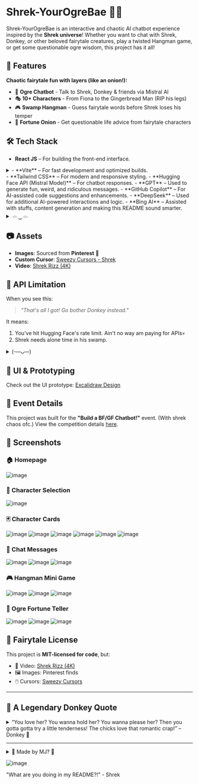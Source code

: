 # Shrek-YourOgreBae 🧅💚

Shrek-YourOgreBae is an interactive and chaotic AI chatbot experience inspired by the **Shrek universe**! Whether you want to chat with Shrek, Donkey, or other beloved fairytale creatures, play a twisted Hangman game, or get some questionable ogre wisdom, this project has it all!

## 🌟 Features  
**Chaotic fairytale fun with layers (like an onion!):**  
- 💬 **Ogre Chatbot** - Talk to Shrek, Donkey & friends via Mistral AI  
- 🎭 **10+ Characters** - From Fiona to the Gingerbread Man (RIP his legs)  
- 🎮 **Swamp Hangman** - Guess fairytale words before Shrek loses his temper  
- 🔮 **Fortune Onion** - Get questionable life advice from fairytale characters  


## 🛠️ Tech Stack
- **React JS** – For building the front-end interface.
<details>
  <summary>- **Vite** – For fast development and optimized builds.</summary>
  <p>Faster than Donkey running from Dragon</p>
</details>
- **Tailwind CSS** – For modern and responsive styling.
- **Hugging Face API (Mistral Model)** – For chatbot responses.
- **GPT** – Used to generate fun, weird, and ridiculous messages.
- **GitHub Copilot** – For AI-assisted code suggestions and enhancements.  
- **DeepSeek** – Used for additional AI-powered interactions and logic.  
- **Bing AI** – Assisted with stuffs, content generation and making this README sound smarter.
<details>
  <summary>𓁹‿𓁹</summary>
  <p>vibe coding fr</p>
</details>


## 📷 Assets
- **Images**: Sourced from **Pinterest** 📌
- **Custom Cursor**: [Sweezy Cursors - Shrek](https://sweezy-cursors.com/cursor/shrek/#:~:text=Change%20your%20cursor%20to%20the%20Shrek%20cursor.%20Free,Chrome.%20Get%20the%20best%20custom%20mouse%20cursors%20here%21)
- **Video**: [Shrek Rizz (4K)](https://youtu.be/zQ8K1bKBG8c?si=B074HqSxIufYHw-r)


## 🚨 API Limitation
When you see this:  
> *"That's all I got! Go bother Donkey instead."*  

It means:  
   1. You've hit Hugging Face's rate limit.  Ain't no way am paying for APIs💀
   2. Shrek needs alone time in his swamp.

<details>
  <summary>(ᵕ—ᴗ—)</summary>
  <p>Also, pls stop doing stuffs like "Stop acting like shrek" to try to get it out of character. (I know ur gonna do it anyways😭)</p>
</details>

## 🎨 UI & Prototyping
Check out the UI prototype: [Excalidraw Design]([https://excalidraw.com/#json=6VbMFen1kWN8lXcdzX50y,qBXVLzFDnZMEYocHLcI6rQ](https://excalidraw.com/#json=94sZPkFad2RamvlALkpqs,WwaENeUdNB_rL0xwPSs87w))

## 🎉 Event Details
This project was built for the **"Build a BF/GF Chatbot!"** event. (With shrek chaos ofc.)
View the competition details [here](https://www.facebook.com/share/p/19JN6vvp93/).

## 📸 Screenshots

### 🏠 Homepage
![image](https://github.com/user-attachments/assets/9ba77c0f-a900-4960-b701-60dc08a9bb45)

### 🤖 Character Selection  
![image](https://github.com/user-attachments/assets/459e2c4d-3d88-4fa7-ab93-c376c3bcc2c0)

### 🃏 Character Cards  
![image](https://github.com/user-attachments/assets/dcaf4f80-ff6c-44f5-8848-522fa249d46c)
![image](https://github.com/user-attachments/assets/9900ee77-f53b-4dd2-95be-5fa3e75cbd95)
![image](https://github.com/user-attachments/assets/4d44e1ba-1723-4ea1-83e7-4a4281b456ca)
![image](https://github.com/user-attachments/assets/148dab07-1dbb-42e5-b581-52265324fea8)
![image](https://github.com/user-attachments/assets/d89ce1a7-3418-4507-a4da-aa2b2a896a89)
![image](https://github.com/user-attachments/assets/562a0729-d7c6-43ed-a9c0-8812e622c590)

### 💬 Chat Messages  
![image](https://github.com/user-attachments/assets/981ef770-66a2-4ab3-ad3b-3ca2e9489a7f)
![image](https://github.com/user-attachments/assets/6ed0842e-6588-4cf8-97b5-6da74ede4979)
![image](https://github.com/user-attachments/assets/3ef5b5ec-e9c8-49ad-9cc1-7ec9114ae92b)


### 🎮 Hangman Mini Game
![image](https://github.com/user-attachments/assets/d92f71e0-f641-4b9d-b3dc-3598469c5f8a)
![image](https://github.com/user-attachments/assets/4c6a056e-a603-4988-bb27-34053441f908)
![image](https://github.com/user-attachments/assets/6c3d2f82-8e47-4ba1-bf6f-41b732991380)


### 🔮 Ogre Fortune Teller
![image](https://github.com/user-attachments/assets/03e373e8-dc07-4633-8f32-9a2e6db51c62)
![image](https://github.com/user-attachments/assets/d0e54b7a-3e1d-4e79-bd38-4c392054e7ff)
![image](https://github.com/user-attachments/assets/574e9d93-79b4-4b26-8ea2-da8d9aba3c38)


## 📜 Fairytale License  
This project is **MIT-licensed for code**, but:  
- 🎥 Video: [Shrek Rizz (4K)](https://youtu.be/zQ8K1bKBG8c)  
- 🖼️ Images: Pinterest finds  
- 🖱️ Cursors: [Sweezy Cursors](https://sweezy-cursors.com/cursor/shrek/)  

---

## 💚 A Legendary Donkey Quote
<details>
  <summary>
“You love her? You wanna hold her? You wanna please her? Then you gotta gotta try a little tenderness! The chicks love that romantic crap!” – Donkey 💚
  </summary>
  <p>This is when Donkey is hyping up Shrek to confess his feelings for Fiona. 😂</p>
</details>

---

<details>
  <summary>🧅 Made by MJ? 🧅</summary>
  <p>LMAO, VIBE CODING ALL THE WAY</p>
  <p>99% of this readMe file is AI generated itself🙈 (Wala naman sinabi na bawal gumamit AI sabi sa event e)</p>
  <p>This is why I don't do READMEs—too much sweat</p>
</details>

![image](https://github.com/user-attachments/assets/1415fa99-3543-485d-b18d-26b7b47a60b5)

"What are you doing in my README?!" - Shrek  

